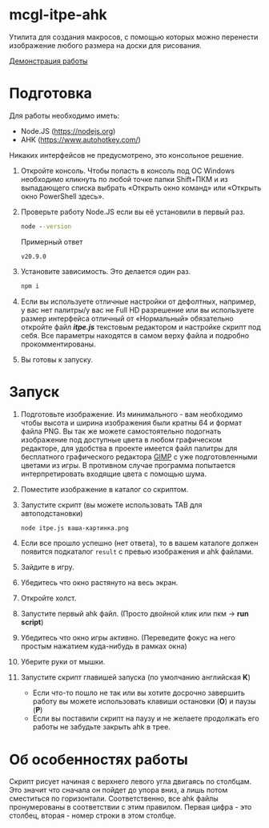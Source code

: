 # mcgl-itpe-ahk

Утилита для создания макросов, с помощью которых можно перенести изображение любого размера на доски для рисования.

[Демонстрация работы](https://i.imgur.com/bFFxQDD.mp4)

# Подготовка

Для работы необходимо иметь:

- Node.JS (https://nodejs.org)
- AHK (https://www.autohotkey.com/)

Никаких интерфейсов не предусмотрено, это консольное решение.

1. Откройте консоль. Чтобы попасть в консоль под ОС Windows необходимо кликнуть по любой точке папки Shift+ПКМ и из выпадающего списка выбрать «Открыть окно команд» или «Открыть окно PowerShell здесь».
2. Проверьте работу Node.JS если вы её установили в первый раз.

   ```cmd
   node --version
   ```

   Примерный ответ

   ```
   v20.9.0
   ```

3. Установите зависимость. Это делается один раз.
   ```cmd
   npm i
   ```
4. Если вы используете отличные настройки от дефолтных, например, у вас нет палитры/у вас не Full HD разрешение или вы используете размер интерфейса отличный от «Нормальный» обязательно откройте файл **_itpe.js_** текстовым редактором и настройке скрипт под себя. Все параметры находятся в самом верху файла и подробно прокомментированы.

5. Вы готовы к запуску.

# Запуск

1. Подготовьте изображение. Из минимального - вам необходимо чтобы высота и ширина изображения были кратны 64 и формат файла PNG. Вы так же можете самостоятельно подогнать изображение под доступные цвета в любом графическом редакторе, для удобства в проекте имеется файл палитры для бесплатного графического редактора [GIMP](https://www.gimp.org/) с уже подготовленными цветами из игры. В противном случае программа попытается интерпретировать входящие цвета с помощью шума.
2. Поместите изображение в каталог со скриптом.
3. Запустите скрипт (вы можете использовать TAB для автоподстановки)

   ```cmd
   node itpe.js ваша-картинка.png
   ```

4. Если все прошло успешно (нет ответа), то в вашем каталоге должен появится подкаталог `result` с превью изображения и ahk файлами.
5. Зайдите в игру.
6. Убедитесь что окно растянуто на весь экран.
7. Откройте холст.
8. Запустите первый ahk файл. (Просто двойной клик или пкм → **run script**)
9. Убедитесь что окно игры активно. (Переведите фокус на него простым нажатием куда-нибудь в рамках окна)
10. Уберите руки от мышки.
11. Запустите скрипт главишей запуска (по умолчанию английская **K**)
    - Если что-то пошло не так или вы хотите досрочно завершить работу вы можете использовать клавиши остановки (**O**) и паузы (**P**)
    - Если вы поставили скрипт на паузу и не желаете продолжать его работы не забудьте закрыть ahk в трее.

# Об особенностях работы

Скрипт рисует начиная с верхнего левого угла двигаясь по столбцам. Это значит что сначала он пойдет до упора вниз, а лишь потом сместиться по горизонтали.
Соответственно, все ahk файлы пронумерованы в соответствии с этим правилом. Первая цифра - это столбец, вторая - номер строки в этом столбце.
